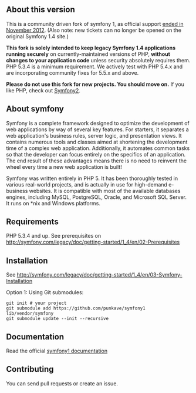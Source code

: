 About this version
------------------

This is a community driven fork of symfony 1, as official support [ended in November 2012](http://symfony.com/blog/symfony-1-4-end-of-maintenance-what-does-it-mean). (Also note: new tickets can no longer be opened on the original Symfony 1.4 site.)

**This fork is solely intended to keep legacy Symfony 1.4 applications running securely** on currently-maintained versions of PHP, **without changes to your application code** unless security absolutely requires them. PHP 5.3.4 is a minimum requirement. We actively test with PHP 5.4.x and are incorporating community fixes for 5.5.x and above.

**Please do not use this fork for new projects. You should move on.** If you like PHP, check out [Symfony2](http://symfony.com/).

About symfony
-------------

Symfony is a complete framework designed to optimize the development of web applications by way of several key features.
For starters, it separates a web application's business rules, server logic, and presentation views.
It contains numerous tools and classes aimed at shortening the development time of a complex web application.
Additionally, it automates common tasks so that the developer can focus entirely on the specifics of an application.
The end result of these advantages means there is no need to reinvent the wheel every time a new web application is built!

Symfony was written entirely in PHP 5.
It has been thoroughly tested in various real-world projects, and is actually in use for high-demand e-business websites.
It is compatible with most of the available databases engines, including MySQL, PostgreSQL, Oracle, and Microsoft SQL Server.
It runs on *nix and Windows platforms.

Requirements
------------

PHP 5.3.4 and up. See prerequisites on http://symfony.com/legacy/doc/getting-started/1_4/en/02-Prerequisites

Installation
------------

See http://symfony.com/legacy/doc/getting-started/1_4/en/03-Symfony-Installation

Option 1: Using Git submodules:

    git init # your project
    git submodule add https://github.com/punkave/symfony1 lib/vendor/symfony
    git submodule update --init --recursive

Documentation
-------------

Read the official [symfony1 documentation](http://symfony.com/legacy)

Contributing
------------

You can send pull requests or create an issue.

